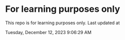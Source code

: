 # For learning purposes only
This repo is for learning purposes only.
Last updated at

Tuesday, December 12, 2023 9:06:29 AM

